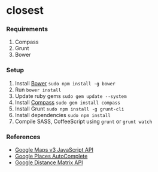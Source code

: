 closest
=======
### Requirements
1. Compass
2. Grunt
3. Bower

### Setup
1. Install [Bower](http://bower.io/) `sudo npm install -g bower`
2. Run `bower install`
3. Update ruby gems `sudo gem update --system`
4. Install [Compass](http://compass-style.org) `sudo gem install compass`
5. Install Grunt `sudo npm install -g grunt-cli`
6. Install dependencies `sudo npm install`
7. Compile SASS, CoffeeScript using `grunt` or `grunt watch`

### References
* [Google Maps v3 JavaScript API](https://developers.google.com/maps/documentation/javascript/reference)
* [Google Places AutoComplete](https://developers.google.com/places/documentation/autocomplete)
* [Google Distance Matrix API](https://developers.google.com/maps/documentation/distancematrix/)